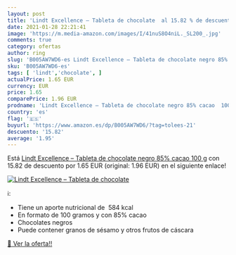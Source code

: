 ```yaml
---
layout: post
title: 'Lindt Excellence – Tableta de chocolate  al 15.82 % de descuento'
date: 2021-01-28 22:21:41
image: 'https://m.media-amazon.com/images/I/41nuS8O4niL._SL200_.jpg'
comments: true
category: ofertas
author: ring
slug: 'B005AW7WD6-es Lindt Excellence – Tableta de chocolate negro 85% cacao 100 g'
sku: 'B005AW7WD6-es'
tags: [ 'lindt','chocolate', ]
actualPrice: 1.65 EUR
currency: EUR
price: 1.65
comparePrice: 1.96 EUR
prodname: 'Lindt Excellence – Tableta de chocolate negro 85% cacao  100 g'
country: 'es'
flag: '🇪🇸'
buyurl: 'https://www.amazon.es/dp/B005AW7WD6/?tag=tolees-21'
descuento: '15.82'
average: '1.95'
---
```


Está [Lindt Excellence – Tableta de chocolate negro 85% cacao  100 g](https://www.amazon.es/dp/B005AW7WD6/?tag=tolees-21) con 15.82 de descuento por 1.65 EUR (original: 1.96 EUR) en el siguiente enlace!

[![Lindt Excellence – Tableta de chocolate ](https://m.media-amazon.com/images/I/41nuS8O4niL._SL200_.jpg)](https://www.amazon.es/dp/B005AW7WD6/?tag=tolees-21)

ℹ️:

- Tiene un aporte nutricional de  584 kcal
- En formato de 100 gramos y con 85% cacao
- Chocolates negros
- Puede contener granos de sésamo y otros frutos de cáscara

[🛒 Ver la oferta!!](https://www.amazon.es/dp/B005AW7WD6/?tag=tolees-21)
